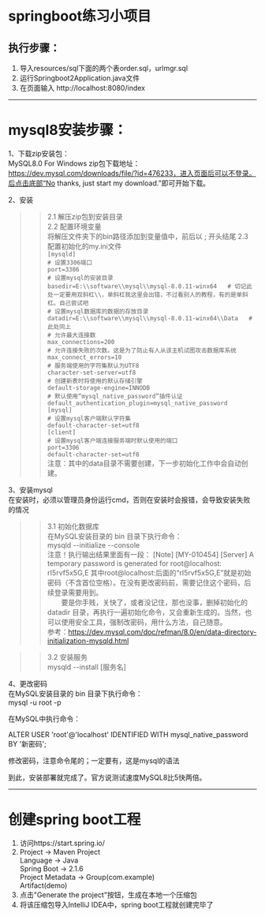 # springboot练习小项目
## 执行步骤：
1. 导入resources/sql下面的两个表order.sql，urlmgr.sql
2. 运行Springboot2Application.java文件
3. 在页面输入 http://localhost:8080/index

---
# mysql8安装步骤：  
1、下载zip安装包：  
MySQL8.0 For Windows zip包下载地址：https://dev.mysql.com/downloads/file/?id=476233，进入页面后可以不登录。后点击底部“No thanks, just start my download.”即可开始下载。

2、安装  
>> 2.1 解压zip包到安装目录  
>> 2.2 配置环境变量  
将解压文件夹下的bin路径添加到变量值中，前后以 ; 开头结尾
>> 2.3 配置初始化的my.ini文件  
`[mysqld]`  
`# 设置3306端口`  
`port=3306`  
`# 设置mysql的安装目录`  
`basedir=E:\\software\\mysql\\mysql-8.0.11-winx64   # 切记此处一定要用双斜杠\\，单斜杠我这里会出错，不过看别人的教程，有的是单斜杠。自己尝试吧`  
`# 设置mysql数据库的数据的存放目录`  
`datadir=E:\\software\\mysql\\mysql-8.0.11-winx64\\Data   # 此处同上`  
`# 允许最大连接数`  
`max_connections=200`  
`# 允许连接失败的次数。这是为了防止有人从该主机试图攻击数据库系统`  
`max_connect_errors=10`  
`# 服务端使用的字符集默认为UTF8`  
`character-set-server=utf8`  
`# 创建新表时将使用的默认存储引擎`  
`default-storage-engine=INNODB`  
`# 默认使用“mysql_native_password”插件认证`  
`default_authentication_plugin=mysql_native_password`  
`[mysql]`  
`# 设置mysql客户端默认字符集`  
`default-character-set=utf8`  
`[client]`  
`# 设置mysql客户端连接服务端时默认使用的端口`  
`port=3306`  
`default-character-set=utf8`  
注意：其中的data目录不需要创建，下一步初始化工作中会自动创建。  

3、安装mysql  
在安装时，必须以管理员身份运行cmd，否则在安装时会报错，会导致安装失败的情况  
>> 3.1 初始化数据库  
在MySQL安装目录的 bin 目录下执行命令：    
mysqld --initialize --console  
注意！执行输出结果里面有一段： [Note] [MY-010454] [Server] A temporary password is generated for root@localhost: rI5rvf5x5G,E 其中root@localhost:后面的“rI5rvf5x5G,E”就是初始密码（不含首位空格）。在没有更改密码前，需要记住这个密码，后续登录需要用到。    
　　要是你手贱，关快了，或者没记住，那也没事，删掉初始化的 datadir 目录，再执行一遍初始化命令，又会重新生成的。当然，也可以使用安全工具，强制改密码，用什么方法，自己随意。  
参考：https://dev.mysql.com/doc/refman/8.0/en/data-directory-initialization-mysqld.html
  
>> 3.2 安装服务    
mysqld --install [服务名]    

4、更改密码  
在MySQL安装目录的 bin 目录下执行命令：    
mysql -u root -p    

在MySQL中执行命令：  

ALTER USER 'root'@'localhost' IDENTIFIED WITH mysql_native_password BY '新密码';    

修改密码，注意命令尾的；一定要有，这是mysql的语法  

到此，安装部署就完成了。官方说测试速度MySQL8比5快两倍。  

---
# 创建spring boot工程

1. 访问https://start.spring.io/  
2. Project -> Maven Project  
   Language -> Java  
   Spring Boot -> 2.1.6  
   Project Metadata -> Group(com.example)  
                       Artifact(demo)  
3. 点击"Generate the project"按钮，生成在本地一个压缩包  
4. 将该压缩包导入IntelliJ IDEA中，spring boot工程就创建完毕了  
